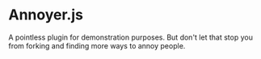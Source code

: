Annoyer.js
==========

A pointless plugin for demonstration purposes. But don't let that
stop you from forking and finding more ways to annoy people.